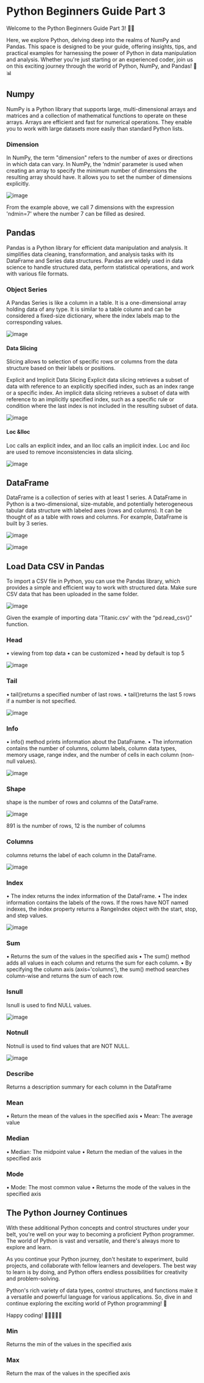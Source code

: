 # Python Beginners Guide Part 3
Welcome to the Python Beginners Guide Part 3! 🐍✨ 

Here, we explore Python, delving deep into the realms of NumPy and Pandas. This space is designed to be your guide, offering insights, tips, and practical examples for harnessing the power of Python in data manipulation and analysis. Whether you're just starting or an experienced coder, join us on this exciting journey through the world of Python, NumPy, and Pandas! 🚀📊

## Numpy
NumPy is a Python library that supports large, multi-dimensional arrays and matrices and a collection of mathematical functions to operate on these arrays. Arrays are efficient and fast for numerical operations. They enable you to work with large datasets more easily than standard Python lists.

### Dimension
In NumPy, the term "dimension" refers to the number of axes or directions in which data can vary. In NumPy, the ‘ndmin’ parameter is used when creating an array to specify the minimum number of dimensions the resulting array should have. It allows you to set the number of dimensions explicitly. 

![image](https://github.com/MaulitaNurSejati/NumPy_Pandas/assets/135823289/c7410d6a-e177-4965-97c2-ea157a946ea4)

From the example above, we call 7 dimensions with the expression 'ndmin=7' where the number 7 can be filled as desired.

## Pandas
Pandas is a Python library for efficient data manipulation and analysis. It simplifies data cleaning, transformation, and analysis tasks with its DataFrame and Series data structures. Pandas are widely used in data science to handle structured data, perform statistical operations, and work with various file formats.

### Object Series
A Pandas Series is like a column in a table. It is a one-dimensional array holding data of any type. It is similar to a table column and can be considered a fixed-size dictionary, where the index labels map to the corresponding values.

![image](https://github.com/MaulitaNurSejati/NumPy_Pandas/assets/135823289/07430ab4-b7f0-470b-81f7-cd5845839d05)

#### Data Slicing
Slicing allows to selection of specific rows or columns from the data structure based on their labels or positions.

Explicit and Implicit Data Slicing
Explicit data slicing retrieves a subset of data with reference to an explicitly specified index, such as an index range or a specific index. An implicit data slicing retrieves a subset of data with reference to an implicitly specified index, such as a specific rule or condition where the last index is not included in the resulting subset of data.

![image](https://github.com/MaulitaNurSejati/NumPy_Pandas/assets/135823289/08f00791-25fb-4e4e-8539-fd32026c6e9c)

#### Loc &Iloc
Loc calls an explicit index, and an Iloc calls an implicit index. Loc and iloc are used to remove inconsistencies in data slicing.

![image](https://github.com/MaulitaNurSejati/NumPy_Pandas/assets/135823289/1cc305e2-a131-40ed-b70f-8178661473e3)
 
## DataFrame
DataFrame is a collection of series with at least 1 series. A DataFrame in Python is a two-dimensional, size-mutable, and potentially heterogeneous tabular data structure with labeled axes (rows and columns). It can be thought of as a table with rows and columns. For example, DataFrame is built by 3 series.

![image](https://github.com/MaulitaNurSejati/NumPy_Pandas/assets/135823289/92debff9-c08b-4cd3-816e-6f1631d22559)

![image](https://github.com/MaulitaNurSejati/NumPy_Pandas/assets/135823289/d1ac9153-9e2e-4df6-8a35-01214b4aa63d)

## Load Data CSV in Pandas
To import a CSV file in Python, you can use the Pandas library, which provides a simple and efficient way to work with structured data. Make sure CSV data that has been uploaded in the same folder.

![image](https://github.com/MaulitaNurSejati/NumPy_Pandas/assets/135823289/e56d5617-c8d8-4dce-8ab4-88e960aa6d49)

Given the example of importing data 'Titanic.csv' with the “pd.read_csv()” function.

### Head
•	viewing from top data
•	can be customized
•	head by default is top 5

![image](https://github.com/MaulitaNurSejati/NumPy_Pandas/assets/135823289/74b7928a-a39c-48ad-9be3-249301c6ff6b)

### Tail
•	tail()returns a specified number of last rows.
•	tail()returns the last 5 rows if a number is not specified.

![image](https://github.com/MaulitaNurSejati/NumPy_Pandas/assets/135823289/ed13695e-e9f0-45f6-8632-e1a697bc24ab)
 
### Info
•	info() method prints information about the DataFrame.
•	The information contains the number of columns, column labels, column data types, memory usage, range index, and the number of cells in each column (non-null values).

![image](https://github.com/MaulitaNurSejati/NumPy_Pandas/assets/135823289/b8284560-3819-48df-bb00-23638f4b1459)

### Shape
shape is the number of rows and columns of the DataFrame.

![image](https://github.com/MaulitaNurSejati/NumPy_Pandas/assets/135823289/4483f470-6e89-4d1e-886f-10fcbc028ceb)

891 is the number of rows, 12 is the number of columns

### Columns
columns returns the label of each column in the DataFrame.

![image](https://github.com/MaulitaNurSejati/NumPy_Pandas/assets/135823289/59448bfc-7aba-4e2a-bac7-402340bf39ba)

### Index
•	The index returns the index information of the DataFrame.
•	The index information contains the labels of the rows. If the rows have NOT named indexes, the index property returns a RangeIndex object with the start, stop, and step values.

![image](https://github.com/MaulitaNurSejati/NumPy_Pandas/assets/135823289/5ede1833-092a-4e90-b547-f375c213de2e)

### Sum
•	Returns the sum of the values in the specified axis
•	The sum() method adds all values in each column and returns the sum for each column.
•	By specifying the column axis (axis='columns'), the sum() method searches column-wise and returns the sum of each row.

### Isnull
Isnull is used to find NULL values.

![image](https://github.com/MaulitaNurSejati/NumPy_Pandas/assets/135823289/3a80720e-5cab-4ac0-a8a0-0b6b6a1c30f0)

### Notnull
Notnull is used to find values that are NOT NULL.

![image](https://github.com/MaulitaNurSejati/NumPy_Pandas/assets/135823289/4222a0a8-f7ad-4e1e-952c-278475dfa8e1)

### Describe
Returns a description summary for each column in the DataFrame

### Mean
•	Return the mean of the values in the specified axis
•	Mean: The average value

### Median
•	Median: The midpoint value
•	Return the median of the values in the specified axis

### Mode
•	Mode: The most common value
•	Returns the mode of the values in the specified axis

## The Python Journey Continues

With these additional Python concepts and control structures under your belt, you're well on your way to becoming a proficient Python programmer. The world of Python is vast and versatile, and there's always more to explore and learn.

As you continue your Python journey, don't hesitate to experiment, build projects, and collaborate with fellow learners and developers. The best way to learn is by doing, and Python offers endless possibilities for creativity and problem-solving.

Python's rich variety of data types, control structures, and functions make it a versatile and powerful language for various applications. So, dive in and continue exploring the exciting world of Python programming! 🚀

Happy coding! 🐍👨‍💻👩‍💻

### Min
Returns the min of the values in the specified axis

### Max
Return the max of the values in the specified axis
